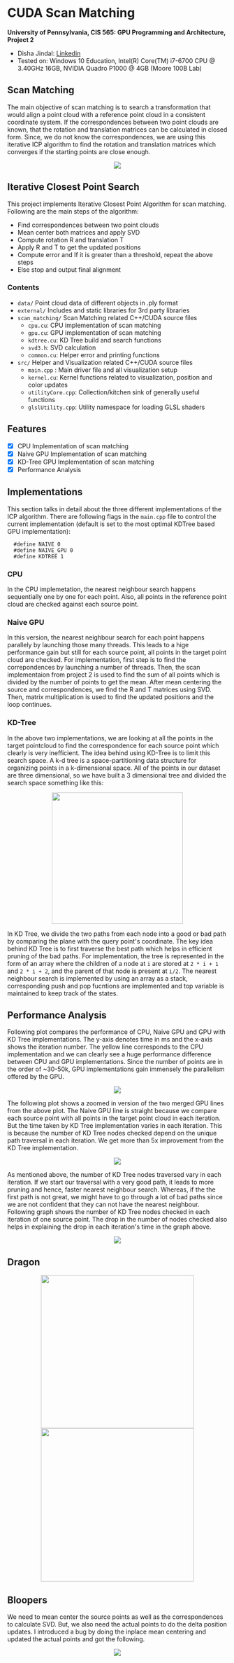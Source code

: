CUDA Scan Matching
======================

**University of Pennsylvania, CIS 565: GPU Programming and Architecture, Project 2**

* Disha Jindal: [Linkedin](https://www.linkedin.com/in/disha-jindal/)
* Tested on: Windows 10 Education, Intel(R) Core(TM) i7-6700 CPU @ 3.40GHz 16GB, NVIDIA Quadro P1000 @ 4GB (Moore 100B Lab)

## Scan Matching
The main objective of scan matching is to search a transformation that would align a point cloud with a reference point cloud in a consistent coordinate system. If the correspondences between two point clouds are known, that the rotation and translation matrices can be calculated in closed form. Since, we do not know the correspondences, we are using this iterative ICP algorithm to find the rotation and translation matrices which converges if the starting points are close enough. 
<p align="center"><img src="https://github.com/DishaJindal/Project4-Scan-Matching/blob/working/img/bunny1.gif"></p>

## Iterative Closest Point Search
This project implements Iterative Closest Point Algorithm for scan matching. Following are the main steps of the algorithm:
 - Find correspondences between two point clouds 
 - Mean center both matrices and apply SVD
 - Compute rotation R and translation T
 - Apply R and T to get the updated positions
 - Compute error and If it is greater than a threshold, repeat the above steps
 - Else stop and output final alignment

### Contents
* `data/` Point cloud data of different objects in .ply format
* `external/` Includes and static libraries for 3rd party libraries
* `scan_matching/` Scan Matching related C++/CUDA source files 
  - `cpu.cu`: CPU implementation of scan matching
  - `gpu.cu`: GPU implementation of scan matching
  - `kdtree.cu`: KD Tree build and search functions
  - `svd3.h`: SVD calculation
  - `common.cu`: Helper error and printing functions
* `src/` Helper and Visualization related C++/CUDA source files
  - `main.cpp` : Main driver file and all visualization setup 
  - `kernel.cu`: Kernel functions related to visualization, position and color updates
  - `utilityCore.cpp`: Collection/kitchen sink of generally useful functions
  - `glslUtility.cpp`: Utility namespace for loading GLSL shaders
  
## Features
   - [x] CPU Implementation of scan matching
   - [x] Naive GPU Implementation of scan matching
   - [x] KD-Tree GPU Implementation of scan matching
   - [x] Performance Analysis

## Implementations
 This section talks in detail about the three different implementations of the ICP algorithm. There are following flags in the `main.cpp` file to control the current implementation (default is set to the most optimal KDTree based GPU implementation):
  ```
    #define NAIVE 0
    #define NAIVE_GPU 0
    #define KDTREE 1
  ```
### CPU 
In the CPU implemetation, the nearest neighbour search happens sequentially one by one for each point. Also, all points in the reference point cloud are checked against each source point. 

### Naive GPU 
In this version, the nearest neighbour search for each point happens parallely by launching those many threads. This leads to a hige performance gain but still for each source point, all points in the target point cloud are checked. For implementation, first step is to find the correpondences by launching a number of threads. Then, the scan implementaion from project 2 is used to find the sum of all points which is divided by the number of points to get the mean. After mean centering the source and correspondences, we find the R and T matrices using SVD. Then, matrix multiplication is used to find the updated positions and the loop continues.

### KD-Tree 
In the above two implementations, we are looking at all the points in the target pointcloud to find the correspondence for each source point which clearly is very inefficient. The idea behind using KD-Tree is to limit this search space. A k-d tree is a space-partitioning data structure for organizing points in a k-dimensional space. All of the points in our dataset are three dimensional, so we have built a 3 dimensional tree and divided the search space something like this:

<p align="center"><img src="https://github.com/DishaJindal/Project4-Scan-Matching/blob/submission/img/3dtree.png" width="300"/> </p>

In KD Tree, we divide the two paths from each node into a good or bad path by comparing the plane with the query point's coordinate. The key idea behind KD Tree is to first traverse the best path which helps in efficient pruning of the bad paths. For implementation, the tree is represented in the form of an array where the children of a node at `i` are stored at `2 * i + 1` and `2 * i + 2`, and the parent of that node is present at `i/2`. The nearest neighbour search is implemented by using an array as a stack, corresponding push and pop fucntions are implemented and top variable is maintained to keep track of the states. 

## Performance Analysis
Following plot compares the performance of CPU, Naive GPU and GPU with KD Tree implementations. The y-axis denotes time in ms and the x-axis shows the iteration number. The yellow line corresponds to the CPU implementation and we can clearly see a huge performance difference between CPU and GPU implementations. Since the number of points are in the order of ~30-50k, GPU implementations gain immensely the parallelism offered by the GPU. 
<p align="center"><img src="https://github.com/DishaJindal/Project4-Scan-Matching/blob/working/img/performance_cpu_gpu_kd.PNG"></p>

The following plot shows a zoomed in version of the two merged GPU lines from the above plot. The Naive GPU line is straight because we compare each source point with all points in the target point cloud in each iteration. But the time taken by KD Tree implementation varies in each iteration. This is because the number of KD Tree nodes checked depend on the unique path traversal in each iteration. We get more than 5x improvement from the KD Tree implementation. 
<p align="center"><img src="https://github.com/DishaJindal/Project4-Scan-Matching/blob/working/img/performance_gpu_kd.PNG"></p>

As mentioned above, the number of KD Tree nodes traversed vary in each iteration. If we start our traversal with a very good path, it leads to more pruning and hence, faster nearest neighbour search. Whereas, if the the first path is not great, we might have to go through a lot of bad paths since we are not confident that they can not have the nearest neighbour. Following graph shows the number of KD Tree nodes checked in each iteration of one source point. The drop in the number of nodes checked also helps in explaining the drop in each iteration's time in the graph above. 
<p align="center"><img src="https://github.com/DishaJindal/Project4-Scan-Matching/blob/working/img/kdtree_nodes.PNG"></p>

## Dragon
<p align="center"><img src="https://github.com/DishaJindal/Project4-Scan-Matching/blob/working/img/dragon1.gif" width="350"/> 
 <img src="https://github.com/DishaJindal/Project4-Scan-Matching/blob/working/img/dragon3.gif" width="350"/></p>

## Bloopers
We need to mean center the source points as well as the correspondences to calculate SVD. But, we also need the actual points to do the delta position updates. I introduced a bug by doing the inplace mean centering and updated the actual points and got the following.

<p align="center"><img src="https://github.com/DishaJindal/Project4-Scan-Matching/blob/working/img/blooper_inplace_mean.gif"></p>

